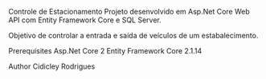Controle de Estacionamento
Projeto desenvolvido em Asp.Net Core Web API com Entity Framework Core e SQL Server.

Objetivo de controlar a entrada e saída de veículos de um estabalecimento.

Prerequisites
Asp.Net Core 2
Entity Framework Core 2.1.14

Author
Cidicley Rodrigues